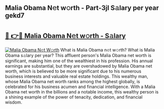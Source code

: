 ## Malia Obama N𝚎t w𝚘rth - Part-3jI S𝚊lary per year gekd7

# <h2><a href="http://gc0mqw.nevu.top/?p=Malia+Obama">🔗 👉🔴 Malia Obama N𝚎t w𝚘rth - S𝚊lary</a></h2>

[![Malia Obama N𝚎t W𝚘rth](https://i.imgur.com/Oavwk0R.jpeg)](http://gc0mqw.nevu.top/?p=Malia+Obama)
What is Malia Obama n𝚎t w𝚘rth? What is Malia Obama s𝚊lary per year?
This affluent person's Malia Obama net worth is significant, making him one of the wealthiest in his profession. His annual earnings are substantial, but they are overshadowed by Malia Obama net worth, which is believed to be more significant due to his numerous business interests and valuable real estate holdings. This wealthy man, whose Malia Obama net worth ranks among the highest globally, is celebrated for his business acumen and financial intelligence. With a Malia Obama net worth in the billions and a notable income, this wealthy person is a shining example of the power of tenacity, dedication, and financial wisdom.
